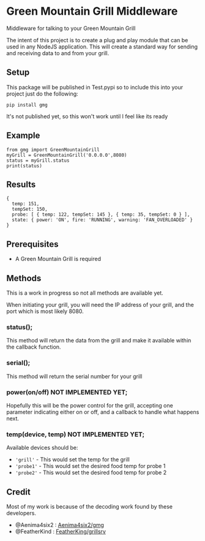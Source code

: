 # Green Mountain Grill Middleware
Middleware for talking to your Green Mountain Grill

The intent of this project is to create a plug and play module that can be used in any NodeJS application.  This will create a standard way for sending and receiving data to and from your grill.  

## Setup
This package will be published in Test.pypi so to include this into your project just do the following:
```
pip install gmg
```
It's not published yet, so this won't work until I feel like its ready
## Example
```
from gmg import GreenMountainGrill
myGrill = GreenMountainGrill('0.0.0.0',8080)
status = myGrill.status
print(status)
```
## Results
```
{
  temp: 151,
  tempSet: 150,
  probe: [ { temp: 122, tempSet: 145 }, { temp: 35, tempSet: 0 } ],
  state: { power: 'ON', fire: 'RUNNING', warning: 'FAN_OVERLOADED' }
}
```
## Prerequisites
- A Green Mountain Grill is required

## Methods
This is a work in progress so not all methods are available yet.

When initiating your grill, you will need the IP address of your grill, and the port which is most likely 8080.

### status();
This method will return the data from the grill and make it available within the callback function.

### serial();
This method will return the serial number for your grill

### power(on/off) NOT IMPLEMENTED YET;
Hopefully this will be the power control for the grill, accepting one parameter indicating either on or off, and a callback to handle what happens next.

### temp(device, temp) NOT IMPLEMENTED YET;
Available devices should be:
- ```'grill'``` - This would set the temp for the grill
- ```'probe1'``` - This would set the desired food temp for probe 1
- ```'probe2'``` - This would set the desired food temp for probe 2

## Credit
Most of my work is because of the decoding work found by these developers.
- @Aenima4six2 : [Aenima4six2/gmg](https://github.com/Aenima4six2/gmg)
- @FeatherKind : [FeatherKing/grillsrv](https://github.com/FeatherKing/grillsrv)